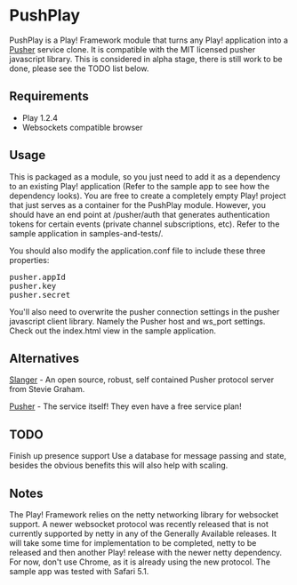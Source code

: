 # PushPlay

PushPlay is a Play! Framework module that turns any Play! application into a <a href="http://www.pusher.com">Pusher</a> service clone. It is compatible with the MIT licensed pusher javascript library. 
This is considered in alpha stage, there is still work to be done, please see the TODO list below.

## Requirements

- Play 1.2.4
- Websockets compatible browser

## Usage

This is packaged as a module, so you just need to add it as a dependency to an existing Play! application (Refer to the sample app to see how the dependency looks). You are free to create a 
completely empty Play! project that just serves as a container for the PushPlay module. However, you should have an end point at /pusher/auth that generates authentication tokens
for certain events (private channel subscriptions, etc). Refer to the sample application in samples-and-tests/.

You should also modify the application.conf file to include these three properties:
<pre>
pusher.appId
pusher.key
pusher.secret
</pre>

You'll also need to overwrite the pusher connection settings in the pusher javascript client library. Namely the Pusher host and ws_port settings. Check out the index.html view in the sample
application.

## Alternatives

<a href="https://github.com/stevegraham/slanger">Slanger</a> - An open source, robust, self contained Pusher protocol server from Stevie Graham.

<a href="http://pusher.com">Pusher</a> - The service itself! They even have a free service plan!

## TODO

Finish up presence support
Use a database for message passing and state, besides the obvious benefits this will also help with scaling.

## Notes

The Play! Framework relies on the netty networking library for websocket support. A newer websocket protocol was recently released that is not currently supported by netty in any of the Generally Available releases. It will take some time for implementation to be completed, netty to be released and then another Play! release with the newer netty dependency. For now, don't use Chrome, as it is already using the new protocol. The sample app was tested with Safari 5.1.
